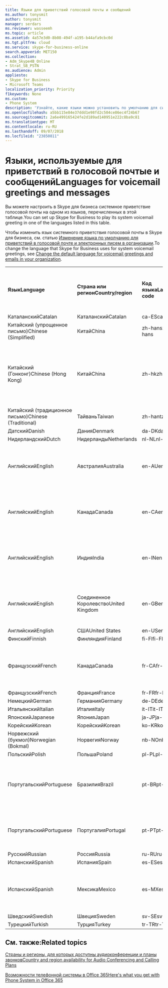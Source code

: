 ```yaml
---
title: Языки для приветствий голосовой почты и сообщений
ms.author: tonysmit
author: tonysmit
manager: serdars
ms.reviewer: wasseemh
ms.topic: article
ms.assetid: 4a57e3d0-8b08-494f-a195-b44afa9cbc0d
ms.tgt.pltfrm: cloud
ms.service: skype-for-business-online
search.appverid: MET150
ms.collection:
- Adm_Skype4B_Online
- Strat_SB_PSTN
ms.audience: Admin
appliesto:
- Skype for Business
- Microsoft Teams
localization_priority: Priority
f1keywords: None
ms.custom:
- Phone System
description: 'Узнайте, какие языки можно установить по умолчанию для системных сообщений в Skype для бизнеса. '
ms.openlocfilehash: a5bb115e84e37ddd1e98fd2c504ce86ec4f24b67
ms.sourcegitcommit: 2a6e499165424fe2d189ad140951e222c8ba9c81
ms.translationtype: MT
ms.contentlocale: ru-RU
ms.lasthandoff: 09/07/2018
ms.locfileid: "23850811"
---
```

# <a name="languages-for-voicemail-greetings-and-messages"></a><span data-ttu-id="b6594-103">Языки, используемые для приветствий в голосовой почтые и сообщений</span><span class="sxs-lookup"><span data-stu-id="b6594-103">Languages for voicemail greetings and messages</span></span>

<span data-ttu-id="b6594-104">Вы можете настроить в Skype для бизнеса системное приветствие голосовой почты на одном из языков, перечисленных в этой таблице.</span><span class="sxs-lookup"><span data-stu-id="b6594-104">You can set up Skype for Business to play its system voicemail greeting in one of the languages listed in this table.</span></span>
  
<span data-ttu-id="b6594-105">Чтобы изменить язык системного приветствия голосовой почты в Skype для бизнеса, см. статью [Изменение языка по умолчанию для приветствий в голосовой почте и электронных писем в организации](change-the-default-language-for-greetings-and-emails.md).</span><span class="sxs-lookup"><span data-stu-id="b6594-105">To change the language that Skype for Business uses for system voicemail greetings, see [Change the default language for voicemail greetings and emails in your organization](change-the-default-language-for-greetings-and-emails.md).</span></span>
  
|||||||
|:-----|:-----|:-----|:-----|:-----|:-----|
|<span data-ttu-id="b6594-106">**Язык**</span><span class="sxs-lookup"><span data-stu-id="b6594-106">**Language**</span></span> <br/> |<span data-ttu-id="b6594-107">**Страна или регион**</span><span class="sxs-lookup"><span data-stu-id="b6594-107">**Country/region**</span></span> <br/> |<span data-ttu-id="b6594-108">**Код языка**</span><span class="sxs-lookup"><span data-stu-id="b6594-108">**Language code**</span></span> <br/> |<span data-ttu-id="b6594-109">**Доступен ли пользователям для просмотра в эл. почте?**</span><span class="sxs-lookup"><span data-stu-id="b6594-109">**Available for a user to see it in email?**</span></span> <br/> |<span data-ttu-id="b6594-110">**Доступен ли при звонке пользователя?**</span><span class="sxs-lookup"><span data-stu-id="b6594-110">**Available when the user calls in?**</span></span> <br/> |<span data-ttu-id="b6594-111">**Доступно ли транскрибирование?**</span><span class="sxs-lookup"><span data-stu-id="b6594-111">**Transcription available?**</span></span> <br/> |
|<span data-ttu-id="b6594-112">Каталанский</span><span class="sxs-lookup"><span data-stu-id="b6594-112">Catalan</span></span>  <br/> |<span data-ttu-id="b6594-113">Каталанский</span><span class="sxs-lookup"><span data-stu-id="b6594-113">Catalan</span></span>  <br/> |<span data-ttu-id="b6594-114">ca-ES</span><span class="sxs-lookup"><span data-stu-id="b6594-114">ca-ES</span></span>  <br/> |<span data-ttu-id="b6594-115">Да</span><span class="sxs-lookup"><span data-stu-id="b6594-115">Yes</span></span>  <br/> |<span data-ttu-id="b6594-116">Да</span><span class="sxs-lookup"><span data-stu-id="b6594-116">Yes</span></span>  <br/> |<span data-ttu-id="b6594-117">Нет</span><span class="sxs-lookup"><span data-stu-id="b6594-117">No</span></span>  <br/> |
|<span data-ttu-id="b6594-118">Китайский (упрощенное письмо)</span><span class="sxs-lookup"><span data-stu-id="b6594-118">Chinese (Simplified)</span></span>  <br/> |<span data-ttu-id="b6594-119">Китай</span><span class="sxs-lookup"><span data-stu-id="b6594-119">China</span></span>  <br/> |<span data-ttu-id="b6594-120">zh-hans</span><span class="sxs-lookup"><span data-stu-id="b6594-120">zh-hans</span></span>  <br/> |<span data-ttu-id="b6594-121">Да</span><span class="sxs-lookup"><span data-stu-id="b6594-121">Yes</span></span>  <br/> |<span data-ttu-id="b6594-122">Да</span><span class="sxs-lookup"><span data-stu-id="b6594-122">Yes</span></span>  <br/> |<span data-ttu-id="b6594-123">Да</span><span class="sxs-lookup"><span data-stu-id="b6594-123">Yes</span></span>  <br/> |
|<span data-ttu-id="b6594-124">Китайский (Гонконг)</span><span class="sxs-lookup"><span data-stu-id="b6594-124">Chinese (Hong Kong)</span></span>  <br/> |<span data-ttu-id="b6594-125">Китай</span><span class="sxs-lookup"><span data-stu-id="b6594-125">China</span></span>  <br/> |<span data-ttu-id="b6594-126">zh-hk</span><span class="sxs-lookup"><span data-stu-id="b6594-126">zh-hk</span></span>  <br/> |<span data-ttu-id="b6594-127">Да, но используется китайский (традиционное письмо) — zh-hant.</span><span class="sxs-lookup"><span data-stu-id="b6594-127">Yes, but Chinese (Traditional) (zh-hant) is used.</span></span>  <br/> | <span data-ttu-id="b6594-128">Да</span><span class="sxs-lookup"><span data-stu-id="b6594-128">Yes</span></span> <br/> |<span data-ttu-id="b6594-129">Да, но используется китайский, (традиционное письмо) — (zh-hant).</span><span class="sxs-lookup"><span data-stu-id="b6594-129">Yes, but Chinese (Traditional) (zh-hant) is used.</span></span>  <br/> |
|<span data-ttu-id="b6594-130">Китайский (традиционное письмо)</span><span class="sxs-lookup"><span data-stu-id="b6594-130">Chinese (Traditional)</span></span>  <br/> |<span data-ttu-id="b6594-131">Тайвань</span><span class="sxs-lookup"><span data-stu-id="b6594-131">Taiwan</span></span>  <br/> |<span data-ttu-id="b6594-132">zh-hant</span><span class="sxs-lookup"><span data-stu-id="b6594-132">zh-hant</span></span>  <br/> |<span data-ttu-id="b6594-133">Да</span><span class="sxs-lookup"><span data-stu-id="b6594-133">Yes</span></span>  <br/> |<span data-ttu-id="b6594-134">Да</span><span class="sxs-lookup"><span data-stu-id="b6594-134">Yes</span></span>  <br/> |<span data-ttu-id="b6594-135">Нет</span><span class="sxs-lookup"><span data-stu-id="b6594-135">No</span></span>  <br/> |
|<span data-ttu-id="b6594-136">Датский</span><span class="sxs-lookup"><span data-stu-id="b6594-136">Danish</span></span>  <br/> |<span data-ttu-id="b6594-137">Дания</span><span class="sxs-lookup"><span data-stu-id="b6594-137">Denmark</span></span>  <br/> |<span data-ttu-id="b6594-138">da-DK</span><span class="sxs-lookup"><span data-stu-id="b6594-138">da-DK</span></span>  <br/> |<span data-ttu-id="b6594-139">Да</span><span class="sxs-lookup"><span data-stu-id="b6594-139">Yes</span></span>  <br/> |<span data-ttu-id="b6594-140">Да</span><span class="sxs-lookup"><span data-stu-id="b6594-140">Yes</span></span>  <br/> |<span data-ttu-id="b6594-141">Нет</span><span class="sxs-lookup"><span data-stu-id="b6594-141">No</span></span>  <br/> |
|<span data-ttu-id="b6594-142">Нидерландский</span><span class="sxs-lookup"><span data-stu-id="b6594-142">Dutch</span></span>  <br/> |<span data-ttu-id="b6594-143">Нидерланды</span><span class="sxs-lookup"><span data-stu-id="b6594-143">Netherlands</span></span>  <br/> |<span data-ttu-id="b6594-144">nl-NL</span><span class="sxs-lookup"><span data-stu-id="b6594-144">nl-NL</span></span>  <br/> |<span data-ttu-id="b6594-145">Да</span><span class="sxs-lookup"><span data-stu-id="b6594-145">Yes</span></span>  <br/> |<span data-ttu-id="b6594-146">Да</span><span class="sxs-lookup"><span data-stu-id="b6594-146">Yes</span></span>  <br/> |<span data-ttu-id="b6594-147">Нет</span><span class="sxs-lookup"><span data-stu-id="b6594-147">No</span></span>  <br/> |
|<span data-ttu-id="b6594-148">Английский</span><span class="sxs-lookup"><span data-stu-id="b6594-148">English</span></span>  <br/> |<span data-ttu-id="b6594-149">Австралия</span><span class="sxs-lookup"><span data-stu-id="b6594-149">Australia</span></span>  <br/> |<span data-ttu-id="b6594-150">en-AU</span><span class="sxs-lookup"><span data-stu-id="b6594-150">en-AU</span></span>  <br/> |<span data-ttu-id="b6594-151">Да, но используется английский (США) — en-US.</span><span class="sxs-lookup"><span data-stu-id="b6594-151">Yes, but US English (en-US) is used.</span></span>  <br/> |<span data-ttu-id="b6594-152">Да</span><span class="sxs-lookup"><span data-stu-id="b6594-152">Yes</span></span>  <br/> |<span data-ttu-id="b6594-153">Да, но используется английский, (США) — (en-US).</span><span class="sxs-lookup"><span data-stu-id="b6594-153">Yes, but US English (en-US) is used.</span></span>  <br/> |
|<span data-ttu-id="b6594-154">Английский</span><span class="sxs-lookup"><span data-stu-id="b6594-154">English</span></span>  <br/> |<span data-ttu-id="b6594-155">Канада</span><span class="sxs-lookup"><span data-stu-id="b6594-155">Canada</span></span>  <br/> |<span data-ttu-id="b6594-156">en-CA</span><span class="sxs-lookup"><span data-stu-id="b6594-156">en-CA</span></span>  <br/> |<span data-ttu-id="b6594-157">Да, но используется английский, (США) — (en-US).</span><span class="sxs-lookup"><span data-stu-id="b6594-157">Yes, but US English (en-US) is used.</span></span>  <br/> |<span data-ttu-id="b6594-158">Да</span><span class="sxs-lookup"><span data-stu-id="b6594-158">Yes</span></span>  <br/> |<span data-ttu-id="b6594-159">Да, но используется английский, (США) — (en-US).</span><span class="sxs-lookup"><span data-stu-id="b6594-159">Yes, but US English (en-US) is used.</span></span>  <br/> |
|<span data-ttu-id="b6594-160">Английский</span><span class="sxs-lookup"><span data-stu-id="b6594-160">English</span></span>  <br/> |<span data-ttu-id="b6594-161">Индия</span><span class="sxs-lookup"><span data-stu-id="b6594-161">India</span></span>  <br/> |<span data-ttu-id="b6594-162">en-IN</span><span class="sxs-lookup"><span data-stu-id="b6594-162">en-IN</span></span>  <br/> |<span data-ttu-id="b6594-163">Да, но используется английский, (США) — (en-US).</span><span class="sxs-lookup"><span data-stu-id="b6594-163">Yes, but US English (en-US) is used.</span></span>  <br/> |<span data-ttu-id="b6594-164">Да</span><span class="sxs-lookup"><span data-stu-id="b6594-164">Yes</span></span>  <br/> |<span data-ttu-id="b6594-165">Да, но используется английский, (США) — (en-US).</span><span class="sxs-lookup"><span data-stu-id="b6594-165">Yes, but US English (en-US) is used.</span></span>  <br/> |
|<span data-ttu-id="b6594-166">Английский</span><span class="sxs-lookup"><span data-stu-id="b6594-166">English</span></span>  <br/> |<span data-ttu-id="b6594-167">Соединенное Королевство</span><span class="sxs-lookup"><span data-stu-id="b6594-167">United Kingdom</span></span>  <br/> |<span data-ttu-id="b6594-168">en-GB</span><span class="sxs-lookup"><span data-stu-id="b6594-168">en-GB</span></span>  <br/> |<span data-ttu-id="b6594-169">Да, но используется английский, (США) — (en-US).</span><span class="sxs-lookup"><span data-stu-id="b6594-169">Yes, but US English (en-US) is used.</span></span>  <br/> |<span data-ttu-id="b6594-170">Да</span><span class="sxs-lookup"><span data-stu-id="b6594-170">Yes</span></span>  <br/> |<span data-ttu-id="b6594-171">Да, но используется английский, (США) — (en-US).</span><span class="sxs-lookup"><span data-stu-id="b6594-171">Yes, but US English (en-US) is used.</span></span>  <br/> |
|<span data-ttu-id="b6594-172">Английский</span><span class="sxs-lookup"><span data-stu-id="b6594-172">English</span></span>  <br/> |<span data-ttu-id="b6594-173">США</span><span class="sxs-lookup"><span data-stu-id="b6594-173">United States</span></span>  <br/> |<span data-ttu-id="b6594-174">en-US</span><span class="sxs-lookup"><span data-stu-id="b6594-174">en-US</span></span>  <br/> |<span data-ttu-id="b6594-175">Да</span><span class="sxs-lookup"><span data-stu-id="b6594-175">Yes</span></span>  <br/> |<span data-ttu-id="b6594-176">Да</span><span class="sxs-lookup"><span data-stu-id="b6594-176">Yes</span></span>  <br/> |<span data-ttu-id="b6594-177">Да</span><span class="sxs-lookup"><span data-stu-id="b6594-177">Yes</span></span>  <br/> |
|<span data-ttu-id="b6594-178">Финский</span><span class="sxs-lookup"><span data-stu-id="b6594-178">Finnish</span></span>  <br/> |<span data-ttu-id="b6594-179">Финляндия</span><span class="sxs-lookup"><span data-stu-id="b6594-179">Finland</span></span>  <br/> |<span data-ttu-id="b6594-180">fi-Fl</span><span class="sxs-lookup"><span data-stu-id="b6594-180">fi-Fl</span></span>  <br/> |<span data-ttu-id="b6594-181">Да</span><span class="sxs-lookup"><span data-stu-id="b6594-181">Yes</span></span>  <br/> |<span data-ttu-id="b6594-182">Да</span><span class="sxs-lookup"><span data-stu-id="b6594-182">Yes</span></span>  <br/> |<span data-ttu-id="b6594-183">Нет</span><span class="sxs-lookup"><span data-stu-id="b6594-183">No</span></span>  <br/> |
|<span data-ttu-id="b6594-184">Французский</span><span class="sxs-lookup"><span data-stu-id="b6594-184">French</span></span>  <br/> |<span data-ttu-id="b6594-185">Канада</span><span class="sxs-lookup"><span data-stu-id="b6594-185">Canada</span></span>  <br/> |<span data-ttu-id="b6594-186">fr-CA</span><span class="sxs-lookup"><span data-stu-id="b6594-186">fr-CA</span></span>  <br/> |<span data-ttu-id="b6594-187">Да, но используется французский (Франция) — fr-FR.</span><span class="sxs-lookup"><span data-stu-id="b6594-187">Yes, but France French (fr-FR) is used.</span></span>  <br/> |<span data-ttu-id="b6594-188">Да</span><span class="sxs-lookup"><span data-stu-id="b6594-188">Yes</span></span>  <br/> |<span data-ttu-id="b6594-189">Да, но используется французский, (Франция) — (fr-FR).</span><span class="sxs-lookup"><span data-stu-id="b6594-189">Yes, but France French (fr-FR) is used.</span></span>  <br/> |
|<span data-ttu-id="b6594-190">Французский</span><span class="sxs-lookup"><span data-stu-id="b6594-190">French</span></span>  <br/> |<span data-ttu-id="b6594-191">Франция</span><span class="sxs-lookup"><span data-stu-id="b6594-191">France</span></span>  <br/> |<span data-ttu-id="b6594-192">fr-FR</span><span class="sxs-lookup"><span data-stu-id="b6594-192">fr-FR</span></span>  <br/> |<span data-ttu-id="b6594-193">Да</span><span class="sxs-lookup"><span data-stu-id="b6594-193">Yes</span></span>  <br/> |<span data-ttu-id="b6594-194">Да</span><span class="sxs-lookup"><span data-stu-id="b6594-194">Yes</span></span>  <br/> |<span data-ttu-id="b6594-195">Да</span><span class="sxs-lookup"><span data-stu-id="b6594-195">Yes</span></span>  <br/> |
|<span data-ttu-id="b6594-196">Немецкий</span><span class="sxs-lookup"><span data-stu-id="b6594-196">German</span></span>  <br/> |<span data-ttu-id="b6594-197">Германия</span><span class="sxs-lookup"><span data-stu-id="b6594-197">Germany</span></span>  <br/> |<span data-ttu-id="b6594-198">de-DE</span><span class="sxs-lookup"><span data-stu-id="b6594-198">de-DE</span></span>  <br/> |<span data-ttu-id="b6594-199">Да</span><span class="sxs-lookup"><span data-stu-id="b6594-199">Yes</span></span>  <br/> |<span data-ttu-id="b6594-200">Да</span><span class="sxs-lookup"><span data-stu-id="b6594-200">Yes</span></span>  <br/> |<span data-ttu-id="b6594-201">Да</span><span class="sxs-lookup"><span data-stu-id="b6594-201">Yes</span></span>  <br/> |
|<span data-ttu-id="b6594-202">Итальянский</span><span class="sxs-lookup"><span data-stu-id="b6594-202">Italian</span></span>  <br/> |<span data-ttu-id="b6594-203">Италия</span><span class="sxs-lookup"><span data-stu-id="b6594-203">Italy</span></span>  <br/> |<span data-ttu-id="b6594-204">it-IT</span><span class="sxs-lookup"><span data-stu-id="b6594-204">it-IT</span></span>  <br/> |<span data-ttu-id="b6594-205">Да</span><span class="sxs-lookup"><span data-stu-id="b6594-205">Yes</span></span>  <br/> |<span data-ttu-id="b6594-206">Да</span><span class="sxs-lookup"><span data-stu-id="b6594-206">Yes</span></span>  <br/> |<span data-ttu-id="b6594-207">Да</span><span class="sxs-lookup"><span data-stu-id="b6594-207">Yes</span></span>  <br/> |
|<span data-ttu-id="b6594-208">Японский</span><span class="sxs-lookup"><span data-stu-id="b6594-208">Japanese</span></span>  <br/> |<span data-ttu-id="b6594-209">Япония</span><span class="sxs-lookup"><span data-stu-id="b6594-209">Japan</span></span>  <br/> |<span data-ttu-id="b6594-210">ja-JP</span><span class="sxs-lookup"><span data-stu-id="b6594-210">ja-JP</span></span>  <br/> |<span data-ttu-id="b6594-211">Да</span><span class="sxs-lookup"><span data-stu-id="b6594-211">Yes</span></span>  <br/> |<span data-ttu-id="b6594-212">Да</span><span class="sxs-lookup"><span data-stu-id="b6594-212">Yes</span></span>  <br/> |<span data-ttu-id="b6594-213">Нет</span><span class="sxs-lookup"><span data-stu-id="b6594-213">No</span></span>  <br/> |
|<span data-ttu-id="b6594-214">Корейский</span><span class="sxs-lookup"><span data-stu-id="b6594-214">Korean</span></span>  <br/> |<span data-ttu-id="b6594-215">Корейский</span><span class="sxs-lookup"><span data-stu-id="b6594-215">Korean</span></span>  <br/> |<span data-ttu-id="b6594-216">ko-KR</span><span class="sxs-lookup"><span data-stu-id="b6594-216">ko-KR</span></span>  <br/> |<span data-ttu-id="b6594-217">Да</span><span class="sxs-lookup"><span data-stu-id="b6594-217">Yes</span></span>  <br/> |<span data-ttu-id="b6594-218">Да</span><span class="sxs-lookup"><span data-stu-id="b6594-218">Yes</span></span>  <br/> |<span data-ttu-id="b6594-219">Нет</span><span class="sxs-lookup"><span data-stu-id="b6594-219">No</span></span>  <br/> |
|<span data-ttu-id="b6594-220">Норвежский (букмол)</span><span class="sxs-lookup"><span data-stu-id="b6594-220">Norwegian (Bokmal)</span></span>  <br/> |<span data-ttu-id="b6594-221">Норвегия</span><span class="sxs-lookup"><span data-stu-id="b6594-221">Norway</span></span>  <br/> |<span data-ttu-id="b6594-222">nb-NO</span><span class="sxs-lookup"><span data-stu-id="b6594-222">nb-NO</span></span>  <br/> |<span data-ttu-id="b6594-223">Да</span><span class="sxs-lookup"><span data-stu-id="b6594-223">Yes</span></span>  <br/> |<span data-ttu-id="b6594-224">Да</span><span class="sxs-lookup"><span data-stu-id="b6594-224">Yes</span></span>  <br/> |<span data-ttu-id="b6594-225">Нет</span><span class="sxs-lookup"><span data-stu-id="b6594-225">No</span></span>  <br/> |
|<span data-ttu-id="b6594-226">Польский</span><span class="sxs-lookup"><span data-stu-id="b6594-226">Polish</span></span>  <br/> |<span data-ttu-id="b6594-227">Польша</span><span class="sxs-lookup"><span data-stu-id="b6594-227">Poland</span></span>  <br/> |<span data-ttu-id="b6594-228">pl-PL</span><span class="sxs-lookup"><span data-stu-id="b6594-228">pl-PL</span></span>  <br/> |<span data-ttu-id="b6594-229">Да</span><span class="sxs-lookup"><span data-stu-id="b6594-229">Yes</span></span>  <br/> | <span data-ttu-id="b6594-230">Да</span><span class="sxs-lookup"><span data-stu-id="b6594-230">Yes</span></span> <br/> |<span data-ttu-id="b6594-231">Нет</span><span class="sxs-lookup"><span data-stu-id="b6594-231">No</span></span>  <br/> |
|<span data-ttu-id="b6594-232">Португальский</span><span class="sxs-lookup"><span data-stu-id="b6594-232">Portuguese</span></span>  <br/> |<span data-ttu-id="b6594-233">Бразилия</span><span class="sxs-lookup"><span data-stu-id="b6594-233">Brazil</span></span>  <br/> |<span data-ttu-id="b6594-234">pt-BR</span><span class="sxs-lookup"><span data-stu-id="b6594-234">pt-BR</span></span>  <br/> |<span data-ttu-id="b6594-235">Да, но используется португальский (Португалия) — pt-PT.</span><span class="sxs-lookup"><span data-stu-id="b6594-235">Yes, but Portugal Portuguese (pt-PT) is used.</span></span>  <br/> |<span data-ttu-id="b6594-236">Да</span><span class="sxs-lookup"><span data-stu-id="b6594-236">Yes</span></span>  <br/> |<span data-ttu-id="b6594-237">Да</span><span class="sxs-lookup"><span data-stu-id="b6594-237">Yes</span></span>  <br/> |
|<span data-ttu-id="b6594-238">Португальский</span><span class="sxs-lookup"><span data-stu-id="b6594-238">Portuguese</span></span>  <br/> |<span data-ttu-id="b6594-239">Португалия</span><span class="sxs-lookup"><span data-stu-id="b6594-239">Portugal</span></span>  <br/> |<span data-ttu-id="b6594-240">pt-PT</span><span class="sxs-lookup"><span data-stu-id="b6594-240">pt-PT</span></span>  <br/> |<span data-ttu-id="b6594-241">Да</span><span class="sxs-lookup"><span data-stu-id="b6594-241">Yes</span></span>  <br/> |<span data-ttu-id="b6594-242">Да</span><span class="sxs-lookup"><span data-stu-id="b6594-242">Yes</span></span>  <br/> |<span data-ttu-id="b6594-243">Да, но используется португальский (Бразилия) — pt-BR.</span><span class="sxs-lookup"><span data-stu-id="b6594-243">Yes, but Brazil Portuguese (pt-BR) is used.</span></span>  <br/> |
|<span data-ttu-id="b6594-244">Русский</span><span class="sxs-lookup"><span data-stu-id="b6594-244">Russian</span></span>  <br/> |<span data-ttu-id="b6594-245">Россия</span><span class="sxs-lookup"><span data-stu-id="b6594-245">Russia</span></span>  <br/> |<span data-ttu-id="b6594-246">ru-RU</span><span class="sxs-lookup"><span data-stu-id="b6594-246">ru-RU</span></span>  <br/> |<span data-ttu-id="b6594-247">Да</span><span class="sxs-lookup"><span data-stu-id="b6594-247">Yes</span></span>  <br/> |<span data-ttu-id="b6594-248">Да</span><span class="sxs-lookup"><span data-stu-id="b6594-248">Yes</span></span>  <br/> |<span data-ttu-id="b6594-249">Нет</span><span class="sxs-lookup"><span data-stu-id="b6594-249">No</span></span>  <br/> |
|<span data-ttu-id="b6594-250">Испанский</span><span class="sxs-lookup"><span data-stu-id="b6594-250">Spanish</span></span>  <br/> |<span data-ttu-id="b6594-251">Испания</span><span class="sxs-lookup"><span data-stu-id="b6594-251">Spain</span></span>  <br/> |<span data-ttu-id="b6594-252">es-ES</span><span class="sxs-lookup"><span data-stu-id="b6594-252">es-ES</span></span>  <br/> |<span data-ttu-id="b6594-253">Да</span><span class="sxs-lookup"><span data-stu-id="b6594-253">Yes</span></span>  <br/> |<span data-ttu-id="b6594-254">Да</span><span class="sxs-lookup"><span data-stu-id="b6594-254">Yes</span></span>  <br/> |<span data-ttu-id="b6594-255">Да</span><span class="sxs-lookup"><span data-stu-id="b6594-255">Yes</span></span>  <br/> |
|<span data-ttu-id="b6594-256">Испанский</span><span class="sxs-lookup"><span data-stu-id="b6594-256">Spanish</span></span>  <br/> |<span data-ttu-id="b6594-257">Мексика</span><span class="sxs-lookup"><span data-stu-id="b6594-257">Mexico</span></span>  <br/> |<span data-ttu-id="b6594-258">es-MX</span><span class="sxs-lookup"><span data-stu-id="b6594-258">es-MX</span></span>  <br/> |<span data-ttu-id="b6594-259">Да, но используется испанский (Испания) — es-ES.</span><span class="sxs-lookup"><span data-stu-id="b6594-259">Yes, but Spain Spanish (es-ES) is used.</span></span>  <br/> |<span data-ttu-id="b6594-260">Да</span><span class="sxs-lookup"><span data-stu-id="b6594-260">Yes</span></span>  <br/> |<span data-ttu-id="b6594-261">Да, но используется испанский, (Испания) — (es-ES).</span><span class="sxs-lookup"><span data-stu-id="b6594-261">Yes, but Spain Spanish (es-ES) is used.</span></span>  <br/> |
|<span data-ttu-id="b6594-262">Шведский</span><span class="sxs-lookup"><span data-stu-id="b6594-262">Swedish</span></span>  <br/> |<span data-ttu-id="b6594-263">Швеция</span><span class="sxs-lookup"><span data-stu-id="b6594-263">Sweden</span></span>  <br/> |<span data-ttu-id="b6594-264">sv-SE</span><span class="sxs-lookup"><span data-stu-id="b6594-264">sv-SE</span></span>  <br/> |<span data-ttu-id="b6594-265">Да</span><span class="sxs-lookup"><span data-stu-id="b6594-265">Yes</span></span>  <br/> |<span data-ttu-id="b6594-266">Да</span><span class="sxs-lookup"><span data-stu-id="b6594-266">Yes</span></span>  <br/> |<span data-ttu-id="b6594-267">Нет</span><span class="sxs-lookup"><span data-stu-id="b6594-267">No</span></span>  <br/> |
|<span data-ttu-id="b6594-268">Турецкий</span><span class="sxs-lookup"><span data-stu-id="b6594-268">Turkish</span></span>  <br/> |<span data-ttu-id="b6594-269">Турция</span><span class="sxs-lookup"><span data-stu-id="b6594-269">Turkey</span></span>  <br/> |<span data-ttu-id="b6594-270">tr-TR</span><span class="sxs-lookup"><span data-stu-id="b6594-270">tr-TR</span></span>  <br/> |<span data-ttu-id="b6594-271">Да</span><span class="sxs-lookup"><span data-stu-id="b6594-271">Yes</span></span>  <br/> |<span data-ttu-id="b6594-272">Да</span><span class="sxs-lookup"><span data-stu-id="b6594-272">Yes</span></span>  <br/> |<span data-ttu-id="b6594-273">Нет</span><span class="sxs-lookup"><span data-stu-id="b6594-273">No</span></span>  <br/> |
   
## <a name="related-topics"></a><span data-ttu-id="b6594-274">См. также:</span><span class="sxs-lookup"><span data-stu-id="b6594-274">Related topics</span></span>
[<span data-ttu-id="b6594-275">Страны и регионы, для которых доступны аудиоконференции и планы звонков</span><span class="sxs-lookup"><span data-stu-id="b6594-275">Country and region availability for Audio Conferencing and Calling Plans</span></span>](country-and-region-availability-for-audio-conferencing-and-calling-plans/country-and-region-availability-for-audio-conferencing-and-calling-plans.md)

[<span data-ttu-id="b6594-276">Возможности телефонной системы в Office 365</span><span class="sxs-lookup"><span data-stu-id="b6594-276">Here's what you get with Phone System in Office 365</span></span>](here-s-what-you-get-with-phone-system.md)
  
  
 